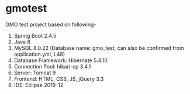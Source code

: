 # gmotest
 GMO test project based on following-
 
 1. Spring Boot 2.4.5
 2. Java 8
 3. MySQL 8.0.22 (Database name: gmo_test, can also be confirmed from application.yml, L48)
 4. Database Framework: Hibernate 5.4.10
 5. Connection Pool: hikari-cp 3.4.1
 6. Server: Tomcat 9
 7. Frontend: HTML, CSS, JS, jQuery 3.3
 8. IDE: Eclipse 2019-12

